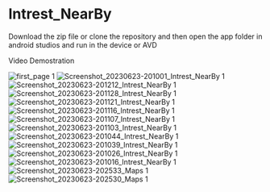 # Intrest_NearBy
Download the zip file or clone the repository and then open the app folder in android studios and run in the device or AVD

Video Demostration

![first_page 1](https://github.com/Rajat-Spy/Intrest_NearBy/assets/72099374/f8441746-ec9d-4ac5-a91f-fa592eae218a)
![Screenshot_20230623-201001_Intrest_NearBy 1](https://github.com/Rajat-Spy/Intrest_NearBy/assets/72099374/4ca0b671-c4e0-49c8-b594-7db1af1082c4)
![Screenshot_20230623-201212_Intrest_NearBy 1](https://github.com/Rajat-Spy/Intrest_NearBy/assets/72099374/0018aa62-5d89-4f2a-8641-80710c0d0876)
![Screenshot_20230623-201128_Intrest_NearBy 1](https://github.com/Rajat-Spy/Intrest_NearBy/assets/72099374/20c6cb63-7ea9-4328-90ca-a8ecc9147a99)
![Screenshot_20230623-201121_Intrest_NearBy 1](https://github.com/Rajat-Spy/Intrest_NearBy/assets/72099374/0a7f4e32-74fe-4eda-8a11-6e4ac01d5e6a)
![Screenshot_20230623-201116_Intrest_NearBy 1](https://github.com/Rajat-Spy/Intrest_NearBy/assets/72099374/0154bdb1-d5aa-47c8-b557-655cb7fbf6a1)
![Screenshot_20230623-201107_Intrest_NearBy 1](https://github.com/Rajat-Spy/Intrest_NearBy/assets/72099374/b550db7c-e46b-4265-b23d-42f5b6da4d1b)
![Screenshot_20230623-201103_Intrest_NearBy 1](https://github.com/Rajat-Spy/Intrest_NearBy/assets/72099374/b064a606-9cc5-4c75-8520-49f21e88377d)
![Screenshot_20230623-201044_Intrest_NearBy 1](https://github.com/Rajat-Spy/Intrest_NearBy/assets/72099374/0338f5f6-0bab-4ae9-9917-b8a836b34e42)
![Screenshot_20230623-201039_Intrest_NearBy 1](https://github.com/Rajat-Spy/Intrest_NearBy/assets/72099374/b05d5e2e-acec-40cb-9083-db5e6d8accf6)
![Screenshot_20230623-201026_Intrest_NearBy 1](https://github.com/Rajat-Spy/Intrest_NearBy/assets/72099374/74be02d9-df41-43b7-a50a-f392716927a1)
![Screenshot_20230623-201016_Intrest_NearBy 1](https://github.com/Rajat-Spy/Intrest_NearBy/assets/72099374/9e1daa38-89bd-4d06-a838-4865c801cae6)
![Screenshot_20230623-202533_Maps 1](https://github.com/Rajat-Spy/Intrest_NearBy/assets/72099374/ffcf8760-876d-4a0d-bfe8-5aae2ead259e)
![Screenshot_20230623-202530_Maps 1](https://github.com/Rajat-Spy/Intrest_NearBy/assets/72099374/d43386ce-7adf-4ddc-b017-7f59de6a7c1e)
